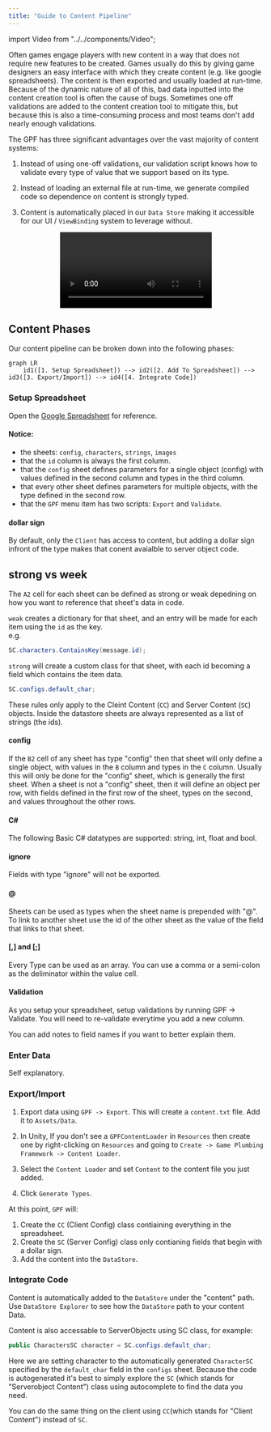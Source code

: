 ```yaml
---
title: "Guide to Content Pipeline"
---
```


import Video from "../../components/Video";

Often games engage players with new content in a way that does not require new features to be created. Games usually do this by giving game designers an easy interface with which they create content (e.g. like google spreadsheets). The content is then exported and usually loaded at run-time. Because of the dynamic nature of all of this, bad data inputted into the content creation tool is often the cause of bugs. Sometimes one off validations are added to the content creation tool to mitigate this, but because this is also a time-consuming process and most teams don't add nearly enough validations.

The GPF has three significant advantages over the vast majority of content systems:

1. Instead of using one-off validations, our validation script knows how to validate every type of value that we support based on its type.

2. Instead of loading an external file at run-time, we generate compiled code so dependence on content is strongly typed.

3. Content is automatically placed in our `Data Store` making it accessible for our UI / `ViewBinding` system to leverage without.

<center>
<Video videoTitle="content_guide" youtubeID="ORHyJppXnCw" />
</center>

## Content Phases

Our content pipeline can be broken down into the following phases:

```mermaid
graph LR
    id1([1. Setup Spreadsheet]) --> id2([2. Add To Spreadsheet]) --> id3([3. Export/Import]) --> id4([4. Integrate Code])
```

### Setup Spreadsheet

Open the [Google Spreadsheet](https://docs.google.com/spreadsheets/d/1_WN5JmYfGNXZdaOOcFDlRSi4PHXiJ2UTQRsqslL3NXQ/edit?usp=sharing) for reference.

#### Notice:

- the sheets: `config`, `characters`, `strings`, `images`
- that the `id` column is always the first column.
- that the `config` sheet defines parameters for a single object (config) with values defined in the second column and types in the third column.
- that every other sheet defines parameters for multiple objects, with the type defined in the second row.
- that the `GPF` menu item has two scripts: `Export` and `Validate`.

#### dollar sign

By default, only the `Client` has access to content, but adding a dollar sign infront of the type makes that conent avaialble to server object code.

## strong vs week

The `A2` cell for each sheet can be defined as strong or weak depedning on how you want to reference that sheet's data in code.

`weak` creates a dictionary for that sheet, and an entry will be made for each item using the `id` as the key.  
e.g.

```csharp
SC.characters.ContainsKey(message.id);
```

`strong` will create a custom class for that sheet, with each id becoming a field which contains the item data.

```csharp
SC.configs.default_char;
```

These rules only apply to the Cleint Content (`CC`) and Server Content (`SC`) objects. Inside the datastore sheets are always represented as a list of strings (the ids).

#### config

If the `B2` cell of any sheet has type "config" then that sheet will only
define a single object, with values in the `B` column and types in the `C` column. Usually this will only be done for the "config" sheet, which is generally the first sheet. When a sheet is not a "config" sheet, then it will define an object per row, with fields defined in the first row of the sheet, types on the second, and values throughout the other rows.

#### C#

The following Basic C# datatypes are supported: string, int, float and bool.

#### ignore

Fields with type "ignore" will not be exported.

#### @

Sheets can be used as types when the sheet name is prepended with "@". To link to another sheet use the id of the other sheet as the value of the field that links to that sheet.

#### [,] and [;]

Every Type can be used as an array. You can use a comma or a semi-colon as the deliminator within the value cell.

#### Validation

As you setup your spreadsheet, setup validations by running GPF -> Validate. You will need to re-validate everytime you add a new column.

You can add notes to field names if you want to better explain them.

### Enter Data

Self explanatory.

### Export/Import

1. Export data using `GPF -> Export`. This will create a `content.txt` file. Add it to `Assets/Data`.

2. In Unity, If you don't see a `GPFContentLoader` in `Resources` then create one by right-clicking on `Resources` and going to `Create -> Game Plumbing Framework -> Content Loader`.

3. Select the `Content Loader` and set `Content` to the content file you just added.

4. Click `Generate Types`.

At this point, `GPF` will:

1. Create the `CC` (Client Config) class contiaining everything in the spreadsheet.
2. Create the `SC` (Server Config) class only contianing fields that begin with a dollar sign.
3. Add the content into the `DataStore`.

### Integrate Code

Content is automatically added to the `DataStore` under the "content" path.
Use `DataStore Explorer` to see how the `DataStore` path to your content Data.

Content is also accessable to ServerObjects using SC class, for example:

```csharp
public CharactersSC character = SC.configs.default_char;
```

Here we are setting character to the automatically generated `CharacterSC` specified by the `default_char` field in the `configs` sheet. Because the code is autogenerated it's best to simply explore the `SC` (which stands for "Serverobject Content") class using autocomplete to find the data you need.

You can do the same thing on the client using `CC`(which stands for "Client Content") instead of `SC`.
